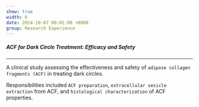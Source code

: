 ```yaml
---
show: true
width: 6
date: 2024-10-07 00:01:00 +0800
group: Research Experience
---
```


<div class="p-4">
    <h5>ACF for Dark Circle Treatment: Efficacy and Safety</h5>
    <hr />
    <p>
        A clinical study assessing the effectiveness and safety of <code>adipose collagen fragments (ACF)</code> in treating dark circles.
    </p>
    <p>
        Responsibilities included <code>ACF preparation</code>, <code>extracellular vesicle extraction</code> from ACF, and <code>histological characterization</code> of ACF properties.
    </p>
</div>
